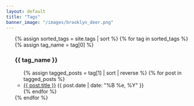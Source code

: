 ```yaml
---
layout: default
title: "Tags"
banner_image: "/images/brooklyn_deer.png"
---
```


<div class="menu">
  <ul>
  {% assign sorted_tags = site.tags | sort %}
  {% for tag in sorted_tags %}
  {% assign tag_name = tag[0] %}
  <h3 id="{{ tag_name }}">{{ tag_name }}</h3>
  <ul>
    {% assign tagged_posts = tag[1] | sort | reverse %}
    {% for post in tagged_posts %}
      <li><a href="{{ post.url }}">{{ post.title }}</a> <span class="date">{{ post.date |     date: "%B %e, %Y" }}</span></li>
    {% endfor %}
  </ul>
{% endfor %}
  </ul>
</div>
